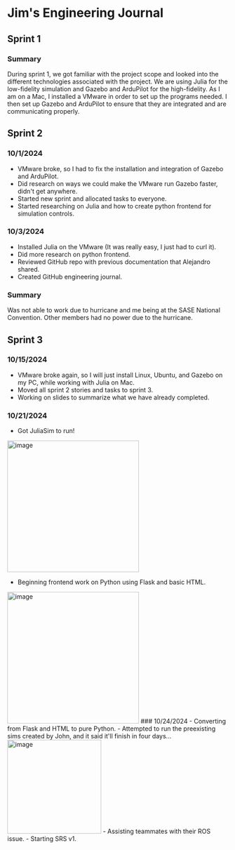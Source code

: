 # Jim's Engineering Journal

## Sprint 1
### Summary
During sprint 1, we got familiar with the project scope and looked into the different technologies associated with the project. We are using Julia for the low-fidelity simulation and Gazebo and ArduPilot for the high-fidelity. As I am on a Mac, I installed a VMware in order to set up the programs needed. I then set up Gazebo and ArduPilot to ensure that they are integrated and are communicating properly. 

## Sprint 2
### 10/1/2024
- VMware broke, so I had to fix the installation and integration of Gazebo and ArduPilot.
- Did research on ways we could make the VMware run Gazebo faster, didn't get anywhere.
- Started new sprint and allocated tasks to everyone.
- Started researching on Julia and how to create python frontend for simulation controls.
### 10/3/2024
- Installed Julia on the VMware (It was really easy, I just had to curl it).
- Did more research on python frontend.
- Reviewed GitHub repo with previous documentation that Alejandro shared.
- Created GitHub engineering journal.
### Summary
Was not able to work due to hurricane and me being at the SASE National Convention. Other members had no power due to the hurricane.

## Sprint 3
### 10/15/2024
- VMware broke again, so I will just install Linux, Ubuntu, and Gazebo on my PC, while working with Julia on Mac.
- Moved all sprint 2 stories and tasks to sprint 3.
- Working on slides to summarize what we have already completed.
### 10/21/2024
- Got JuliaSim to run!
<img width="300" alt="image" src="https://github.com/user-attachments/assets/db59acc2-4d9f-4847-923d-39e15bae1a11">

- Beginning frontend work on Python using Flask and basic HTML.
<img width="300" alt="image" src="https://github.com/user-attachments/assets/3029b1c1-1d01-452c-bedf-0acd4a5c3ce2">
### 10/24/2024
- Converting from Flask and HTML to pure Python.
- Attempted to run the preexisting sims created by John, and it said it'll finish in four days...
<img width="214" alt="image" src="https://github.com/user-attachments/assets/4336f4a1-4e1e-422e-8c76-982e21469de7">
- Assisting teammates with their ROS issue.
- Starting SRS v1.


